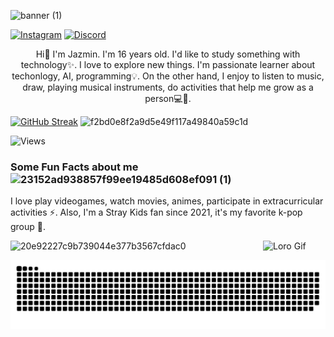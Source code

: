 ![banner (1)](https://github.com/user-attachments/assets/64d3accb-a1ec-4231-80d5-ced0b57b8d7f)

<p align="center">
  
[![Instagram](https://img.shields.io/badge/Instagram-%23E4405F.svg?style=for-the-badge&logo=Instagram&logoColor=white)](https://www.instagram.com/wyx_jazz?igsh=MXBhMGQycm0yNjIxMg%3D%3D&utm_source=qr)
[![Discord](https://img.shields.io/badge/Discord-%235865F2.svg?style=for-the-badge&logo=discord&logoColor=white)](https://discordapp.com/users/1106395698611638332)

<p align="center">
Hi👋 I'm Jazmin. I'm 16 years old. I'd like to study something with technology✨. I love to explore new things. I'm passionate learner about techonlogy, AI, programming💡. On the other hand, I enjoy to listen to music, draw, playing musical instruments, do activities that help me grow as a person💻🤍.

<p align="center">
  
[![GitHub Streak](https://github-readme-streak-stats.herokuapp.com?user=Jazz-aii&theme=modern-lilac2&type=png)](https://git.io/streak-stats)
![f2bd0e8f2a9d5e49f117a49840a59c1d](https://github.com/user-attachments/assets/5b626113-c630-4b38-8878-67fabff8511b)
</p>

![Views](https://komarev.com/ghpvc/?username=Jazz-aii&abbreviated=true)


### Some Fun Facts about me ![23152ad938857f99ee19485d608ef091 (1)](https://github.com/user-attachments/assets/b29f0147-cc3a-4885-916e-6703514071c7)

I love play videogames, watch movies, animes, participate in extracurricular activities ⚡. Also, I'm a Stray Kids fan since 2021, it's my favorite k-pop group 💖.

 <img align="right" src="https://i.pinimg.com/originals/a8/38/83/a83883bc09c956f67033a83d1a1f1240.gif" alt="Loro Gif" width="100">
 
 ![20e92227c9b739044e377b3567cfdac0](https://github.com/user-attachments/assets/a4d81fcd-cbef-4b25-a0fa-ecdc351eb353)
 
<img src="https://raw.githubusercontent.com/Jazz-aii/Jazz-aii/output/snake.svg" alt="Snake animation" />

